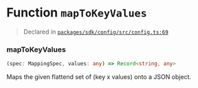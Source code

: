 # Function `mapToKeyValues`
> Declared in [`packages/sdk/config/src/config.ts:69`](https://github.com/dxos/protocols/blob/main/packages/sdk/config/src/config.ts#L69)




### mapToKeyValues
```ts
(spec: MappingSpec, values: any) => Record<string, any>
```
Maps the given flattend set of (key x values) onto a JSON object.